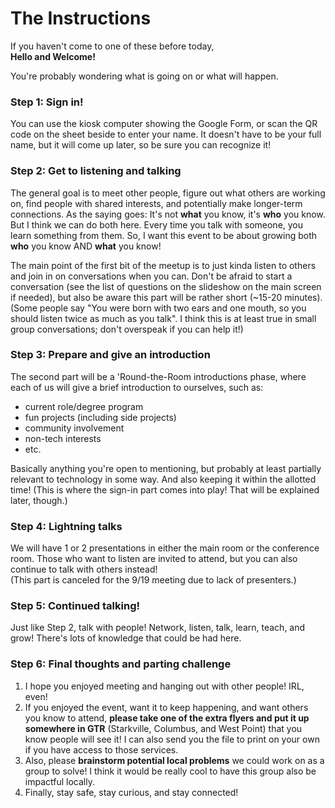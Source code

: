 # The Instructions

If you haven't come to one of these before today,  
**Hello and Welcome!**

You're probably wondering what is going on or what will happen.

### **Step 1: Sign in!**  
You can use the kiosk computer showing the Google Form, or scan the QR code on the sheet beside to enter your name. It doesn't have to be your full name, but it will come up later, so be sure you can recognize it!

### **Step 2: Get to listening and talking**  
The general goal is to meet other people, figure out what others are working on, find people with shared interests, and potentially make longer-term connections.
As the saying goes: It's not **what** you know, it's **who** you know. 
But I think we can do both here. Every time you talk with someone, you learn something from them. 
So, I want this event to be about growing both **who** you know AND **what** you know!

The main point of the first bit of the meetup is to just kinda listen to others and join in on conversations when you can. Don't be afraid to start a conversation (see the list of questions on the slideshow on the main screen if needed), but also be aware this part will be rather short (~15-20 minutes). 
(Some people say "You were born with two ears and one mouth, so you should listen twice as much as you talk". I think this is at least true in small group conversations; don't overspeak if you can help it!)

### **Step 3: Prepare and give an introduction**  
The second part will be a 'Round-the-Room introductions phase, where each of us will give a brief introduction to ourselves, such as:
- current role/degree program
- fun projects (including side projects)
- community involvement
- non-tech interests
- etc.

Basically anything you're open to mentioning, but probably at least partially relevant to technology in some way. And also keeping it within the allotted time!
(This is where the sign-in part comes into play!  That will be explained later, though.)

### **Step 4: Lightning talks**   
We will have 1 or 2 presentations in either the main room or the conference room. 
Those who want to listen are invited to attend, but you can also continue to talk with others instead!  
(This part is canceled for the 9/19 meeting due to lack of presenters.)

### **Step 5: Continued talking!**  
Just like Step 2, talk with people! Network, listen, talk, learn, teach, and grow!
There's lots of knowledge that could be had here. 

### **Step 6: Final thoughts and parting challenge**  
1. I hope you enjoyed meeting and hanging out with other people! IRL, even! 
2. If you enjoyed the event, want it to keep happening, and want others you know to attend, **please take one of the extra flyers and put it up somewhere in GTR** (Starkville, Columbus, and West Point) that you know people will see it! I can also send you the file to print on your own if you have access to those services.
3. Also, please **brainstorm potential local problems** we could work on as a group to solve! I think it would be really cool to have this group also be impactful locally. 
4. Finally, stay safe, stay curious, and stay connected!

